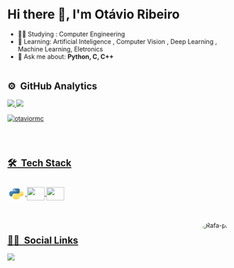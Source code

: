 
<h1 align="left">Hi there 👋, I'm Otávio Ribeiro </h1>

<!-- <p align="left"> <img src="https://komarev.com/ghpvc/?username=OtavioRMC&color=green" alt="Profile views" /> </p> -->

- 👨‍🎓 Studying : Computer Engineering
- 🌱 Learning: Artificial Inteligence , Computer Vision , Deep Learning , Machine Learning, Eletronics
- 💬 Ask me about: **Python, C, C++**
<br><br>

## ⚙️ &nbsp;GitHub Analytics

<div>
<a href="https://github.com/OtavioRMC">
  <img height="150px" src="https://github-readme-stats.vercel.app/api?username=OtavioRMC&show_icons=true&theme=dracula&include_all_commits=true&count_private=true"/>
  <img height="150px" src="https://github-readme-stats.vercel.app/api/top-langs/?username=OtavioRMC&layout=compact&langs_count=7&theme=dracula"/>
  <p><img align="center" src="https://github-readme-streak-stats.herokuapp.com/?user=otaviormc&theme=dracula" alt="otaviormc" /></p>
</div>
  
  <br><br>
  
  ## 🛠 &nbsp;Tech Stack
<div style="display: inline_block"><br>
  <img align="center" alt="Python" height="30" width="40" src="https://raw.githubusercontent.com/devicons/devicon/master/icons/python/python-original.svg">
  <img align="center" height="30" width="40" src="https://cdn.jsdelivr.net/gh/devicons/devicon/icons/cplusplus/cplusplus-original.svg" />
  <img align="center" height="30" width="40" src="https://cdn.jsdelivr.net/gh/devicons/devicon/icons/c/c-original.svg" />
</div>
  
<br><br>
<img align="right" alt="Rafa-pic" height="150" style="border-radius:50px;" src="https://1.bp.blogspot.com/-P2czKkFRxR4/XsWVqthXVXI/AAAAAAABJVY/sEYSKbsGUZcogNCAnoxzmGGTau8Q-OPkACK4BGAsYHg/MATEM%25C3%2581TICA2.gif">

## 👨‍💻  &nbsp;Social Links
  <div> 
  <a href = "mailto:otavioribeiromoreiradacosta@gmail.com"><img src="https://img.shields.io/badge/-Gmail-%23333?style=for-the-badge&logo=gmail&logoColor=white" target="_blank"></a>
  

